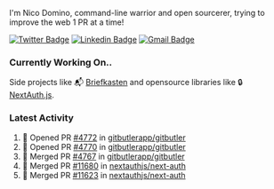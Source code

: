 
I'm Nico Domino, command-line warrior and open sourcerer, trying to improve the web 1 PR at a time!

[![Twitter Badge](https://img.shields.io/badge/-@ndom91-1ca0f1?style=flat-square&labelColor=1ca0f1&logo=twitter&logoColor=white&link=https://twitter.com/ndom91)](https://twitter.com/ndom91) [![Linkedin Badge](https://img.shields.io/badge/-ndom91-blue?style=flat-square&logo=Linkedin&logoColor=white&link=https://www.linkedin.com/in/ndom91/)](https://www.linkedin.com/in/ndom91/) [![Gmail Badge](https://img.shields.io/badge/-yo@ndo.dev-c14438?style=flat-square&logo=mail.ru&logoColor=white&link=mailto:yo@ndo.dev)](mailto:yo@ndo.dev)

### Currently Working On..

Side projects like 📬 [Briefkasten](https://briefkastenhq.com) and opensource libraries like 🔒 [NextAuth.js](https://github.com/nextauthjs/next-auth).

<!--START_SECTION_PROFILE_VIEWS:readme-info-->
<!--END_SECTION_PROFILE_VIEWS:readme-info-->

<!--START_SECTION_DAILY_COMMIT:readme-info-->
<!--END_SECTION_DAILY_COMMIT:readme-info-->

<!--START_SECTION_WEEKLY_COMMIT:readme-info-->
<!--END_SECTION_WEEKLY_COMMIT:readme-info-->

### Latest Activity

<!--START_SECTION:activity-->
1. 💪 Opened PR [#4772](https://github.com/gitbutlerapp/gitbutler/pull/4772) in [gitbutlerapp/gitbutler](https://github.com/gitbutlerapp/gitbutler)
2. 💪 Opened PR [#4770](https://github.com/gitbutlerapp/gitbutler/pull/4770) in [gitbutlerapp/gitbutler](https://github.com/gitbutlerapp/gitbutler)
3. 🎉 Merged PR [#4767](https://github.com/gitbutlerapp/gitbutler/pull/4767) in [gitbutlerapp/gitbutler](https://github.com/gitbutlerapp/gitbutler)
4. 🎉 Merged PR [#11680](https://github.com/nextauthjs/next-auth/pull/11680) in [nextauthjs/next-auth](https://github.com/nextauthjs/next-auth)
5. 🎉 Merged PR [#11623](https://github.com/nextauthjs/next-auth/pull/11623) in [nextauthjs/next-auth](https://github.com/nextauthjs/next-auth)
<!--END_SECTION:activity-->
